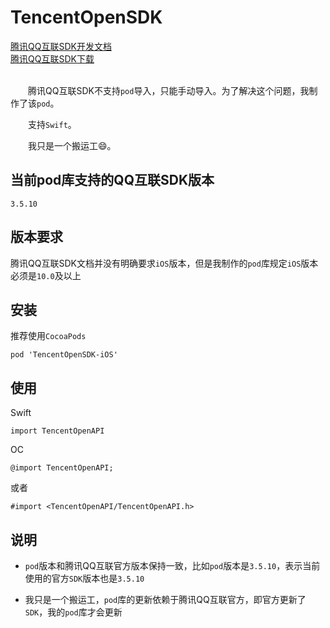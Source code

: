 # TencentOpenSDK
<div>
<a href="https://wiki.connect.qq.com/ios_sdk%e5%8a%9f%e8%83%bd%e5%88%97%e8%a1%a8">腾讯QQ互联SDK开发文档</a>
</div>
<div>
<a href="https://wiki.connect.qq.com/sdk%e4%b8%8b%e8%bd%bd">腾讯QQ互联SDK下载</a>
</div>
<br>

&emsp;&emsp;腾讯QQ互联SDK不支持`pod`导入，只能手动导入。为了解决这个问题，我制作了该`pod`。<br>

&emsp;&emsp;支持`Swift`。<br>

&emsp;&emsp;我只是一个搬运工😄。

## 当前pod库支持的QQ互联SDK版本
```
3.5.10
```

## 版本要求
腾讯QQ互联SDK文档并没有明确要求`iOS`版本，但是我制作的`pod`库规定`iOS`版本必须是`10.0`及以上

## 安装
推荐使用`CocoaPods`

```
pod 'TencentOpenSDK-iOS'
```

## 使用
Swift
```
import TencentOpenAPI
```

OC
```
@import TencentOpenAPI;
```
或者
```
#import <TencentOpenAPI/TencentOpenAPI.h>
```

## 说明
- `pod`版本和腾讯QQ互联官方版本保持一致，比如`pod`版本是`3.5.10`，表示当前使用的官方`SDK`版本也是`3.5.10`

- 我只是一个搬运工，`pod`库的更新依赖于腾讯QQ互联官方，即官方更新了`SDK`，我的`pod`库才会更新